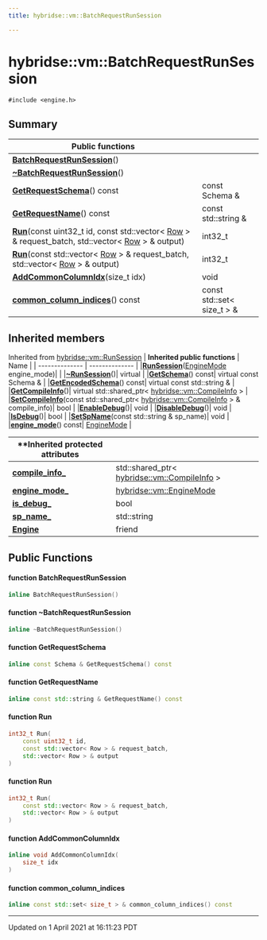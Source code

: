 ```yaml
---
title: hybridse::vm::BatchRequestRunSession

---
```

# hybridse::vm::BatchRequestRunSession



`#include <engine.h>`

## Summary


|  Public functions|            |
| -------------- | -------------- |
|**[BatchRequestRunSession](/hybridse/usage/api/c++/Classes/classhybridse_1_1vm_1_1_batch_request_run_session.md#function-batchrequestrunsession)**()|  |
|**[~BatchRequestRunSession](/hybridse/usage/api/c++/Classes/classhybridse_1_1vm_1_1_batch_request_run_session.md#function-~batchrequestrunsession)**()|  |
|**[GetRequestSchema](/hybridse/usage/api/c++/Classes/classhybridse_1_1vm_1_1_batch_request_run_session.md#function-getrequestschema)**() const| const Schema &  |
|**[GetRequestName](/hybridse/usage/api/c++/Classes/classhybridse_1_1vm_1_1_batch_request_run_session.md#function-getrequestname)**() const| const std::string &  |
|**[Run](/hybridse/usage/api/c++/Classes/classhybridse_1_1vm_1_1_batch_request_run_session.md#function-run)**(const uint32_t id, const std::vector< [Row](/hybridse/usage/api/c++/Classes/classhybridse_1_1codec_1_1_row.md) > & request_batch, std::vector< [Row](/hybridse/usage/api/c++/Classes/classhybridse_1_1codec_1_1_row.md) > & output)| int32_t  |
|**[Run](/hybridse/usage/api/c++/Classes/classhybridse_1_1vm_1_1_batch_request_run_session.md#function-run)**(const std::vector< [Row](/hybridse/usage/api/c++/Classes/classhybridse_1_1codec_1_1_row.md) > & request_batch, std::vector< [Row](/hybridse/usage/api/c++/Classes/classhybridse_1_1codec_1_1_row.md) > & output)| int32_t  |
|**[AddCommonColumnIdx](/hybridse/usage/api/c++/Classes/classhybridse_1_1vm_1_1_batch_request_run_session.md#function-addcommoncolumnidx)**(size_t idx)| void  |
|**[common_column_indices](/hybridse/usage/api/c++/Classes/classhybridse_1_1vm_1_1_batch_request_run_session.md#function-common_column_indices)**() const| const std::set< size_t > &  |

## Inherited members
Inherited from [hybridse::vm::RunSession](/hybridse/usage/api/c++/Classes/classhybridse_1_1vm_1_1_run_session.md)
| **Inherited public functions** | Name           |
| -------------- | -------------- |
|**[RunSession](/hybridse/usage/api/c++/Classes/classhybridse_1_1vm_1_1_run_session.md#function-runsession)**([EngineMode](/hybridse/usage/api/c++/Namespaces/namespacehybridse_1_1vm.md#enum-enginemode) engine_mode)|  |
|**[~RunSession](/hybridse/usage/api/c++/Classes/classhybridse_1_1vm_1_1_run_session.md#function-~runsession)**()| virtual  |
|**[GetSchema](/hybridse/usage/api/c++/Classes/classhybridse_1_1vm_1_1_run_session.md#function-getschema)**() const| virtual const Schema &  |
|**[GetEncodedSchema](/hybridse/usage/api/c++/Classes/classhybridse_1_1vm_1_1_run_session.md#function-getencodedschema)**() const| virtual const std::string &  |
|**[GetCompileInfo](/hybridse/usage/api/c++/Classes/classhybridse_1_1vm_1_1_run_session.md#function-getcompileinfo)**()| virtual std::shared_ptr< [hybridse::vm::CompileInfo](/hybridse/usage/api/c++/Classes/classhybridse_1_1vm_1_1_compile_info.md) >  |
|**[SetCompileInfo](/hybridse/usage/api/c++/Classes/classhybridse_1_1vm_1_1_run_session.md#function-setcompileinfo)**(const std::shared_ptr< [hybridse::vm::CompileInfo](/hybridse/usage/api/c++/Classes/classhybridse_1_1vm_1_1_compile_info.md) > & compile_info)| bool  |
|**[EnableDebug](/hybridse/usage/api/c++/Classes/classhybridse_1_1vm_1_1_run_session.md#function-enabledebug)**()| void  |
|**[DisableDebug](/hybridse/usage/api/c++/Classes/classhybridse_1_1vm_1_1_run_session.md#function-disabledebug)**()| void  |
|**[IsDebug](/hybridse/usage/api/c++/Classes/classhybridse_1_1vm_1_1_run_session.md#function-isdebug)**()| bool  |
|**[SetSpName](/hybridse/usage/api/c++/Classes/classhybridse_1_1vm_1_1_run_session.md#function-setspname)**(const std::string & sp_name)| void  |
|**[engine_mode](/hybridse/usage/api/c++/Classes/classhybridse_1_1vm_1_1_run_session.md#function-engine_mode)**() const| [EngineMode](/hybridse/usage/api/c++/Namespaces/namespacehybridse_1_1vm.md#enum-enginemode)  |

|**Inherited protected attributes| |
| -------------- | -------------- |
| **[compile_info_](/hybridse/usage/api/c++/Classes/classhybridse_1_1vm_1_1_run_session.md#variable-compile_info_)**|std::shared_ptr< [hybridse::vm::CompileInfo](/hybridse/usage/api/c++/Classes/classhybridse_1_1vm_1_1_compile_info.md) >  |
| **[engine_mode_](/hybridse/usage/api/c++/Classes/classhybridse_1_1vm_1_1_run_session.md#variable-engine_mode_)**|[hybridse::vm::EngineMode](/hybridse/usage/api/c++/Namespaces/namespacehybridse_1_1vm.md#enum-enginemode)  |
| **[is_debug_](/hybridse/usage/api/c++/Classes/classhybridse_1_1vm_1_1_run_session.md#variable-is_debug_)**|bool  |
| **[sp_name_](/hybridse/usage/api/c++/Classes/classhybridse_1_1vm_1_1_run_session.md#variable-sp_name_)**|std::string  |
| **[Engine](/hybridse/usage/api/c++/Classes/classhybridse_1_1vm_1_1_run_session.md#variable-engine)**|friend  |


## Public Functions

#### function BatchRequestRunSession

```cpp
inline BatchRequestRunSession()
```


#### function ~BatchRequestRunSession

```cpp
inline ~BatchRequestRunSession()
```


#### function GetRequestSchema

```cpp
inline const Schema & GetRequestSchema() const
```


#### function GetRequestName

```cpp
inline const std::string & GetRequestName() const
```


#### function Run

```cpp
int32_t Run(
    const uint32_t id,
    const std::vector< Row > & request_batch,
    std::vector< Row > & output
)
```


#### function Run

```cpp
int32_t Run(
    const std::vector< Row > & request_batch,
    std::vector< Row > & output
)
```


#### function AddCommonColumnIdx

```cpp
inline void AddCommonColumnIdx(
    size_t idx
)
```


#### function common_column_indices

```cpp
inline const std::set< size_t > & common_column_indices() const
```


-------------------------------

Updated on  1 April 2021 at 16:11:23 PDT